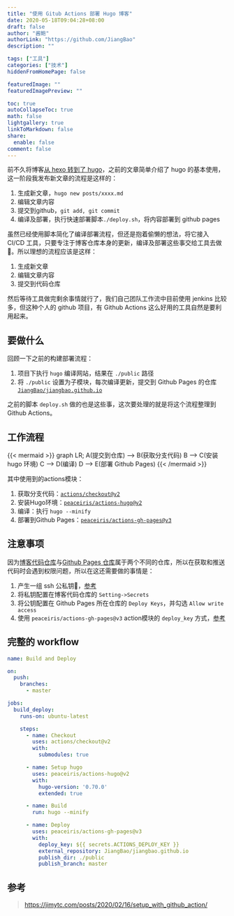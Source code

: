 ```yaml
---
title: "使用 Gitub Actions 部署 Hugo 博客"
date: 2020-05-18T09:04:28+08:00
draft: false
author: "酱鲍"
authorLink: "https://github.com/JiangBao"
description: ""

tags: ["工具"]
categories: ["技术"]
hiddenFromHomePage: false

featuredImage: ""
featuredImagePreview: ""

toc: true
autoCollapseToc: true
math: false
lightgallery: true
linkToMarkdown: false
share:
  enable: false
comment: false
---
```

前不久将博客[从 hexo 转到了 hugo](https://jiangbao.github.io/%E4%BB%8Ehexo%E8%BD%AC%E5%88%B0hugo/)，之前的文章简单介绍了 hugo 的基本使用，这一阶段我发布新文章的流程是这样的：  

1. 生成新文章，`hugo new posts/xxxx.md`
2. 编辑文章内容
3. 提交到github，`git add, git commit`
4. 编译及部署，执行快速部署脚本`./deploy.sh`，将内容部署到 github pages

虽然已经使用脚本简化了编译部署流程，但还是抱着偷懒的想法，将它接入 CI/CD 工具，只要专注于博客仓库本身的更新，编译及部署这些事交给工具去做:rocket:。所以理想的流程应该是这样：

1. 生成新文章
2. 编辑文章内容
3. 提交到代码仓库

然后等待工具做完剩余事情就行了，我们自己团队工作流中目前使用 jenkins 比较多，但这种个人的 github 项目，有 Github Actions 这么好用的工具自然是要利用起来。

## 要做什么
回顾一下之前的构建部署流程：

1. 项目下执行 `hugo` 编译网站，结果在 `./public` 路径
2. 将 `./public` 设置为子模块，每次编译更新，提交到 Github Pages 的仓库[`JiangBao/jiangbao.github.io`](https://github.com/JiangBao/jiangbao.github.io)

之前的脚本 `deploy.sh` 做的也是这些事，这次要处理的就是将这个流程整理到Github Actions。

## 工作流程
{{< mermaid >}}
graph LR;
    A(提交到仓库) --> B(获取分支代码)
    B --> C(安装 hugo 环境)
    C --> D(编译)
    D --> E(部署 Github Pages)
{{< /mermaid >}}

其中使用到的actions模块：

1. 获取分支代码：[`actions/checkout@v2`](https://github.com/marketplace/actions/checkout)
2. 安装Hugo环境：[`peaceiris/actions-hugo@v2`](https://github.com/marketplace/actions/hugo-setup)
3. 编译：执行 `hugo --minify`
4. 部署到Github Pages：[`peaceiris/actions-gh-pages@v3`](https://github.com/marketplace/actions/github-pages-action)

## 注意事项
因为[博客代码仓库](https://github.com/JiangBao/jiangbao-hugo-blog)与[Github Pages 仓库](https://github.com/JiangBao/jiangbao.github.io)属于两个不同的仓库，所以在获取和推送代码时会遇到权限问题，所以在这还需要做的事情是：

1. 产生一组 ssh 公私钥:key:，[参考](https://github.com/peaceiris/actions-gh-pages#%EF%B8%8F-create-ssh-deploy-key)
2. 将私钥配置在博客代码仓库的 `Setting->Secrets`
3. 将公钥配置在 Github Pages 所在仓库的 `Deploy Keys`，并勾选 `Allow write access`
4. 使用 `peaceiris/actions-gh-pages@v3` action模块的 `deploy_key` 方式，[参考](https://github.com/peaceiris/actions-gh-pages#%EF%B8%8F-deploy-to-external-repository)

## 完整的 workflow
```yaml
name: Build and Deploy

on:
  push:
    branches:
      - master

jobs:
  build_deploy:
    runs-on: ubuntu-latest

    steps:
      - name: Checkout
        uses: actions/checkout@v2
        with:
          submodules: true

      - name: Setup hugo
        uses: peaceiris/actions-hugo@v2
        with:
          hugo-version: '0.70.0'
          extended: true

      - name: Build
        run: hugo --minify

      - name: Deploy
        uses: peaceiris/actions-gh-pages@v3
        with:
          deploy_key: ${{ secrets.ACTIONS_DEPLOY_KEY }}
          external_repository: JiangBao/jiangbao.github.io
          publish_dir: ./public
          publish_branch: master
```

## 参考
> https://jimytc.com/posts/2020/02/16/setup_with_github_action/

